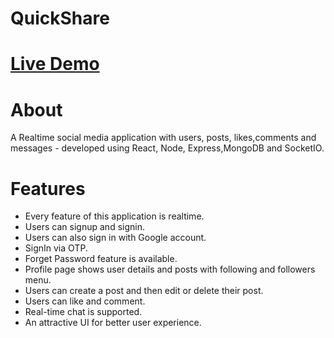 # QuickShare
# <a href="https://hemant-sahu.netlify.app/">Live Demo</a>
# About
A Realtime social media application with users, posts, likes,comments and messages - developed using React, Node, Express,MongoDB and SocketIO.
# Features 
- Every feature of this application is realtime.
- Users can signup and signin.
- Users can also sign in with Google account.
- SignIn via OTP.
- Forget Password feature is available.
- Profile page shows user details and posts with following and followers menu.
- Users can create a post and then edit or delete their post.
- Users can like and comment.
- Real-time chat is supported.
- An attractive UI for better user experience. 

